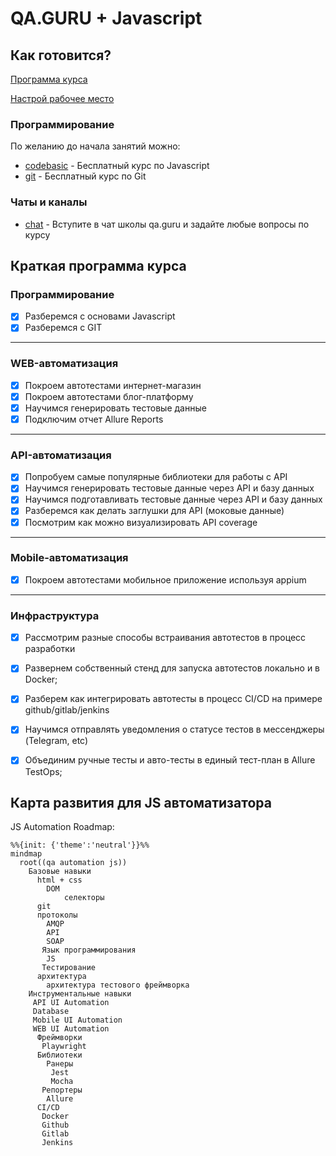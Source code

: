 # QA.GURU + Javascript

## Как готовится?
[Программа курса][program]

[Настрой рабочее место][localEnv]
### Программирование
По желанию до начала занятий можно: 
- [codebasic] - Бесплатный курс по Javascript
- [git] - Бесплатный курс по Git

### Чаты и каналы
 - [chat] - Вступите в чат школы qa.guru и задайте любые вопросы по курсу

## Краткая программа курса
### Программирование
- [x] Разберемся с основами Javascript
- [x] Разберемся с GIT
---
### WEB-автоматизация
- [x] Покроем автотестами интернет-магазин
- [x] Покроем автотестами блог-платформу
- [x] Научимся генерировать тестовые данные
- [x] Подключим отчет Allure Reports
---
### API-автоматизация
- [x] Попробуем самые популярные библиотеки для работы с API
- [x] Научимся генерировать тестовые данные через API и базу данных
- [x] Научимся подготавливать тестовые данные через API и базу данных
- [x] Разберемся как делать заглушки для API (моковые данные)
- [x] Посмотрим как можно визуализировать API coverage
---
### Mobile-автоматизация
- [x] Покроем автотестами мобильное приложение используя appium
---
### Инфраструктура
- [x] Рассмотрим разные способы встраивания автотестов в процесс разработки
- [x] Развернем собственный стенд для запуска автотестов локально и в Docker;
- [x] Разберем как интегрировать автотесты в процесс CI/CD на примере github/gitlab/jenkins
- [x] Научимся отправлять уведомления о статусе тестов в мессенджеры (Telegram, etc)
- [x] Объединим ручные тесты и авто-тесты в единый тест-план в Allure TestOps;




## Карта развития для JS автоматизатора
JS Automation Roadmap:

```mermaid
%%{init: {'theme':'neutral'}}%%
mindmap
  root((qa automation js))
    Базовые навыки
      html + css
        DOM
            селекторы
      git
      протоколы
        AMQP
        API
        SOAP
       Язык программирования
        JS 
       Тестирование
      архитектура
        архитектура тестового фреймворка
    Инструментальные навыки
     API UI Automation
     Database
     Mobile UI Automation
     WEB UI Automation
      Фреймворки
       Playwright
      Библиотеки
        Ранеры
         Jest
         Mocha
       Репортеры
        Allure
      CI/CD
       Docker
       Github
       Gitlab
       Jenkins
```


[//]: # (These are reference links used in the body of this note and get stripped out when the markdown processor does its job. There is no need to format nicely because it shouldn't be seen. Thanks SO - http://stackoverflow.com/questions/4823468/store-comments-in-markdown-syntax)

[chat]: https://t.me/qa_guru_chat
[codebasic]: <https://code-basics.com/ru/languages/javascript>
[git]:  https://ru.hexlet.io/courses/intro_to_git
[localEnv]:  ./instructions/localEnv.md
[program]:  educationProgram.md